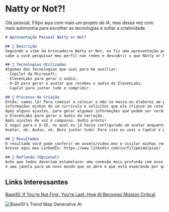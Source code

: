 # Natty or Not?!
<div>
Olá pessoal, Filipe aqui com mais um projeto de IA, mas dessa vez com mais autonomia para escolher as tecnologias e soltar a criatividade.
</div>
  
```markdown
# Apresentação Pessoal Natty or Not? 

## 📒 Descrição
Seguindo a vibe da brincadeira Natty or Not, eu fiz uma apresentação pessoal do meu currículo or not, com algumas das minhas formações or not,
cabe a você pesquisar meu perfil nas redes e descobrir o que Natty or Not. 

## 🤖 Tecnologias Utilizadas
Algumas das tecnologias que usei para me auxiliar:
- Copilot da Microsoft;
- ElevenLabs para gerar o audio;
- D-ID para gerar o avatar que recebeu o audio do ElevenLabs.
- CapCut para juntar tudo e comprimir.    

## 🧐 Processo de Criação
Então, vamos lá! Para começar a colocar a mão na massa eu elaborei um prompt bem detalhado para o Copilot com
informações minhas de um currículo e solicitei que ele criasse um roteiro de apresentação pessoal.
Após alguns ajustes, para gerar algumas informações que podem ser verdadeiras ou não, eu levei o roteiro até
o ElevenLabs para gerar o áudio da narração.
Após ajustes de voz e compasso, áudio pronto!
E segui para o D-ID, no qual eu já havia configurado um avatar enquanto gerava o Audio no ElevenLabs.
Avatar, ok. Audio, ok. Bora juntar tudo! Para isso eu usei o CapCut e para comprimir o arquivo e poder trazer aqui para o GitHub. Confira!

## 🚀 Resultados
O resultado você pode conferir em assets/video.mov e visitar minhas redes sociais para descobrir o que Natty ou Fake Natty!  
Acesse aqui meu LinkedIn: https://www.linkedin.com/in/filipesdalpiaz/

## 💭 Reflexão (Opcional)
Acho que todos deveriam estabelecer uma conexão mais profunda com esse mundo das IAs,  além de ser muito interessante tudo que é possível fazer,
é uma janela para um novo mundo que se abre e que está esperando por quem se interessa.
```

## Links Interessantes

[Base10: If You’re Not First, You’re Last: How AI Becomes Mission Critical](https://base10.vc/post/generative-ai-mission-critical/)

![Base10's Trend Map Generative AI](https://github.com/digitalinnovationone/lab-natty-or-not/assets/730492/f4df26e8-f8f7-4419-8252-c69d73ea930c)
